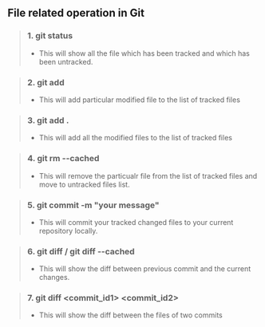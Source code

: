 ## File related operation in Git

> ### 1. git status
>
> - This will show all the file which has been tracked and which has been untracked.

> ### 2. git add <file-name>
>
> - This will add particular modified file to the list of tracked files

> ### 3. git add .
>
> - This will add all the modified files to the list of tracked files

> ### 4. git rm --cached <file-name>
>
> - This will remove the particualr file from the list of tracked files and move to untracked files list.

> ### 5. git commit -m "your message"
>
> - This will commit your tracked changed files to your current repository locally.

> ### 6. git diff <file-name> / git diff --cached <file-name>
>
> - This will show the diff between previous commit and the current changes.

> ### 7. git diff <commit_id1> <commit_id2>
>
> - This will show the diff between the files of two commits
